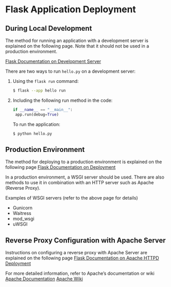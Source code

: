 # Flask Application Deployment

## During Local Development

The method for running an application with a development server is explained on the following page. Note that it should not be used in a production environment.

[Flask Documentation on Development Server](https://flask.palletsprojects.com/en/latest/server/)

There are two ways to run `hello.py` on a development server:

1. Using the `flask run` command:
   
   ```bash
   $ flask --app hello run

2. Including the following run method in the code:
   ```python
   if __name__ == "__main__":
    app.run(debug=True)
   ```

   To run the application:

   ```bash
   $ python hello.py
   ```

## Production Environment

The method for deploying to a production environment is explained on the following page
[Flask Documentation on Deployment](https://flask.palletsprojects.com/en/3.0.x/deploying/)

In a production environment, a WSGI server should be used. There are also methods to use it in combination with an HTTP server such as Apache (Reverse Proxy).

Examples of WSGI servers (refer to the above page for details)
- Gunicorn
- Waitress
- mod_wsgi
- uWSGI

## Reverse Proxy Configuration with Apache Server

Instructions on configuring a reverse proxy with Apache Server are explained on the following page
[Flask Documentation on Apache HTTPD Deployment](https://flask.palletsprojects.com/en/3.0.x/deploying/apache-httpd/)

For more detailed information, refer to Apache’s documentation or wiki
[Apache Documentation](https://httpd.apache.org/docs/2.4/)
[Apache Wiki](https://cwiki.apache.org/confluence/display/httpd/)

